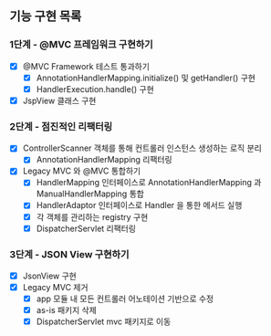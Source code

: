 
## 기능 구현 목록

### 1단계 - @MVC 프레임워크 구현하기
- [x] @MVC Framework 테스트 통과하기
    - [x] AnnotationHandlerMapping.initialize() 및 getHandler() 구현
    - [x] HandlerExecution.handle() 구현
- [x] JspView 클래스 구현

### 2단계 - 점진적인 리팩터링

- [x] ControllerScanner 객체를 통해 컨트롤러 인스턴스 생성하는 로직 분리
    - [x] AnnotationHandlerMapping 리팩터링
- [x] Legacy MVC 와 @MVC 통합하기
    - [x] HandlerMapping 인터페이스로 AnnotationHandlerMapping 과 ManualHandlerMapping 통합
    - [x] HandlerAdaptor 인터페이스로 Handler 을 통한 메서드 실행
    - [x] 각 객체를 관리하는 registry 구현
    - [x] DispatcherServlet 리팩터링

### 3단계 - JSON View 구현하기

- [x] JsonView 구현
- [x] Legacy MVC 제거
  - [x] app 모듈 내 모든 컨트롤러 어노테이션 기반으로 수정
  - [x] as-is 패키지 삭제
  - [x] DispatcherServlet mvc 패키지로 이동
